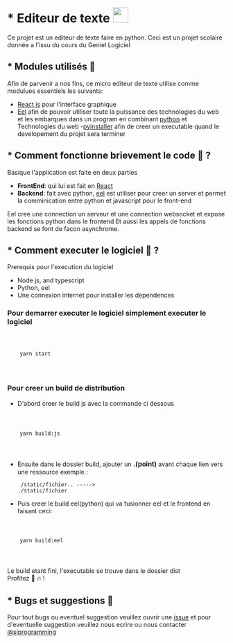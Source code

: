 # * Editeur de texte <img src="logo.ico" style="width:35px;height:auto" />

Ce projet est un editeur de texte faire en python. Ceci est un projet scolaire donnée a l'issu du cours du Geniel Logiciel


## * Modules utilisés 📔 

Afin de parvenir a nos fins, ce micro editeur de texte utilise comme modulues essentiels les suivants:

- [React js](https://reactjs.org/) pour l'interface graphique
- [Eel](https://github.com/ChrisKnott/Eel) afin de pouvoir utiliser toute la puissance des technologies du web et les embarques dans un program en combinant            [python](#) et Technologies du web
-[pyinstaller](https://pypi.org/project/pyinstaller/) afin de creer un executable quand le developement du projet sera terminer

## * Comment fonctionne brievement le code 🤔 ?
Basique l'application est faite en deux parties
- <b>FrontEnd</b>: qui lui est fait en [React](https://reactjs.org/)
- <b>Backend</b>: fait avec python, [eel](#) est utiliser pour creer un server et permet la comminication entre python  et javascript pour le front-end

Eel cree une connection un serveur et une connection websocket et expose les fonctions python dans le frontend
Et aussi les appels de fonctions backend se font de facon asynchrome.


## * Comment executer le logiciel 🤔 ?
  Prerequis pour l'execution du logiciel 
  - Node js, and typescript 
  - Python, eel
  - Une connexion internet pour installer les dependences

### Pour demarrer executer le logiciel simplement executer le logiciel 
<code>
  <pre>
    yarn start 
  </pre>
</code>

### Pour creer un build de distribution 
- D'abord creer le build js avec la commande ci dessous
<code>
  <pre>
    yarn build:js 
  </pre>
</code>

- Ensuite dans le dossier build, ajouter un <b style="font-size:15px">.(point)</b> avant chaque lien vers une ressource exemple :<code><pre> /static/fichier.. -----> ./static/fichier </pre></code>

- Puis creer le build eel(python) qui va fusionner eel et le frontend en faisant ceci:
<code>
  <pre>
    yarn build:eel
  </pre>
</code>

Le build etant fini, l'executable se trouve dans le dossier dist<br>
Profitez 🙋 🔥 !

## * Bugs et suggestions 🚒 
Pour tout bugs ou eventuel suggestion veuillez ouvrir une [issue](#) et pour d'eventuelle suggestion veuillez 
nous ecrire ou nous contacter [@siprogramming](https://github.com/SiProgramming)
